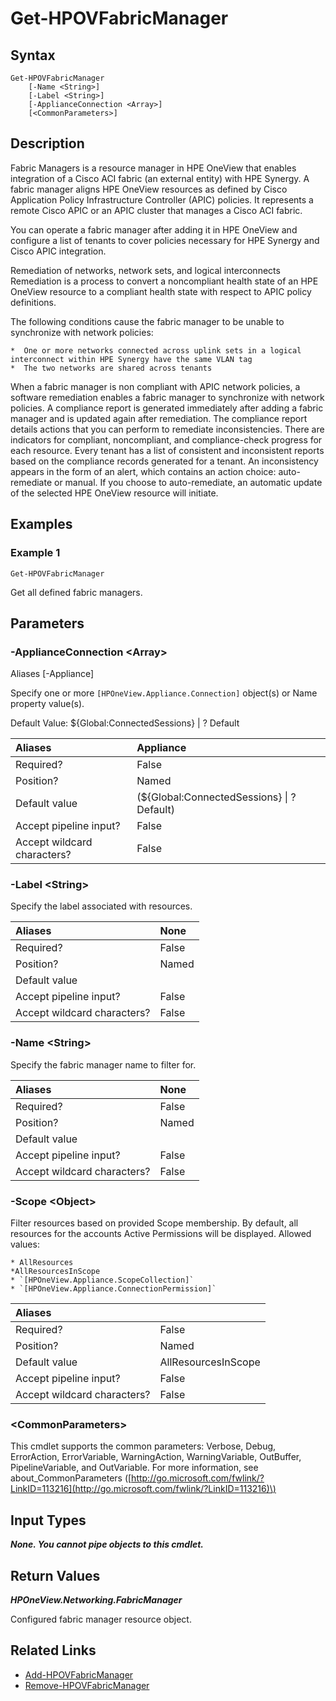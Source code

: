 ﻿---
description: Get configured fabric manager(s).
---

# Get-HPOVFabricManager

## Syntax

```text
Get-HPOVFabricManager
    [-Name <String>]
    [-Label <String>]
    [-ApplianceConnection <Array>]
    [<CommonParameters>]
```

## Description

Fabric Managers is a resource manager in HPE OneView that enables integration of a Cisco ACI fabric (an external entity) with HPE Synergy. A fabric manager aligns HPE OneView resources as defined by Cisco Application Policy Infrastructure Controller (APIC) policies. It represents a remote Cisco APIC or an APIC cluster that manages a Cisco ACI fabric.

You can operate a fabric manager after adding it in HPE OneView and configure a list of tenants to cover policies necessary for HPE Synergy and Cisco APIC integration.

Remediation of networks, network sets, and logical interconnects Remediation is a process to convert a noncompliant health state of an HPE OneView resource to a compliant health state with respect to APIC policy definitions.

The following conditions cause the fabric manager to be unable to synchronize with network policies:

	*  One or more networks connected across uplink sets in a logical interconnect within HPE Synergy have the same VLAN tag
	*  The two networks are shared across tenants 

When a fabric manager is non compliant with APIC network policies, a software remediation enables a fabric manager to synchronize with network policies. A compliance report is generated immediately after adding a fabric manager and is updated again after remediation. The compliance report details actions that you can perform to remediate inconsistencies. There are indicators for compliant, noncompliant, and compliance-check progress for each resource. Every tenant has a list of consistent and inconsistent reports based on the compliance records generated for a tenant. An inconsistency appears in the form of an alert, which contains an action choice: auto-remediate or manual. If you choose to auto-remediate, an automatic update of the selected HPE OneView resource will initiate.

## Examples

###  Example 1 

```text
Get-HPOVFabricManager

```

Get all defined fabric managers.

## Parameters

### -ApplianceConnection &lt;Array&gt;

Aliases [-Appliance]

Specify one or more `[HPOneView.Appliance.Connection]` object(s) or Name property value(s).

Default Value: ${Global:ConnectedSessions} | ? Default

| Aliases | Appliance |
| :--- | :--- |
| Required? | False |
| Position? | Named |
| Default value | (${Global:ConnectedSessions} &vert; ? Default) |
| Accept pipeline input? | False |
| Accept wildcard characters? | False |

### -Label &lt;String&gt;

Specify the label associated with resources.

| Aliases | None |
| :--- | :--- |
| Required? | False |
| Position? | Named |
| Default value |  |
| Accept pipeline input? | False |
| Accept wildcard characters? | False |

### -Name &lt;String&gt;

Specify the fabric manager name to filter for.

| Aliases | None |
| :--- | :--- |
| Required? | False |
| Position? | Named |
| Default value |  |
| Accept pipeline input? | False |
| Accept wildcard characters? | False |

### -Scope &lt;Object&gt;

Filter resources based on provided Scope membership.  By default, all resources for the accounts Active Permissions will be displayed.  Allowed values:

	* AllResources
	*AllResourcesInScope
	* `[HPOneView.Appliance.ScopeCollection]`
	* `[HPOneView.Appliance.ConnectionPermission]`

| Aliases |  |
| :--- | :--- |
| Required? | False |
| Position? | Named |
| Default value | AllResourcesInScope |
| Accept pipeline input? | False |
| Accept wildcard characters? | False |

### &lt;CommonParameters&gt;

This cmdlet supports the common parameters: Verbose, Debug, ErrorAction, ErrorVariable, WarningAction, WarningVariable, OutBuffer, PipelineVariable, and OutVariable. For more information, see about\_CommonParameters \([http://go.microsoft.com/fwlink/?LinkID=113216](http://go.microsoft.com/fwlink/?LinkID=113216)\)

## Input Types

_**None.  You cannot pipe objects to this cmdlet.**_

## Return Values

_**HPOneView.Networking.FabricManager**_

Configured fabric manager resource object.


## Related Links

* [Add-HPOVFabricManager](add-hpovfabricmanager.md)
* [Remove-HPOVFabricManager](remove-hpovfabricmanager.md)
